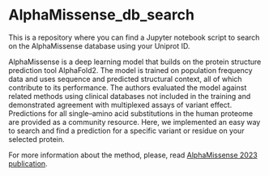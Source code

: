 # AlphaMissense_db_search

This is a repository where you can find a Jupyter notebook script to search on the AlphaMissense database using your Uniprot ID. 

AlphaMissense is a deep learning model that builds on the protein structure prediction tool AlphaFold2. The model is trained on population frequency data and uses sequence and predicted structural context, all of which contribute to its performance. The authors evaluated the model against related methods using clinical databases not included in the training and demonstrated agreement with multiplexed assays of variant effect. Predictions for all single–amino acid substitutions in the human proteome are provided as a community resource. Here, we implemented an easy way to search and find a prediction for a specific variant or residue on your selected protein.

For more information about the method, please, read [AlphaMissense 2023 publication](https://www.science.org/doi/10.1126/science.adg7492).


